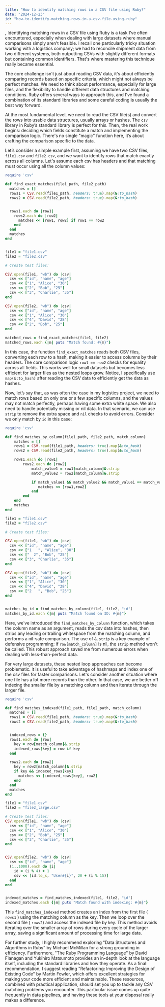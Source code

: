 ```yaml
---
title: "How to identify matching rows in a CSV file using Ruby?"
date: "2024-12-23"
id: "how-to-identify-matching-rows-in-a-csv-file-using-ruby"
---
```


,  Identifying matching rows in a CSV file using Ruby is a task I’ve often encountered, especially when dealing with large datasets where manual comparisons simply aren't feasible. I recall one particularly tricky situation working with a logistics company; we had to reconcile shipment data from two different systems, both outputting CSVs with slightly different formats but containing common identifiers. That's where mastering this technique really became essential.

The core challenge isn't just about reading CSV data, it's about efficiently comparing records based on specific criteria, which might not always be perfect matches. We need to think about performance, especially for large files, and the flexibility to handle different data structures and matching conditions. Ruby offers several ways to approach this, and I've found a combination of its standard libraries and some careful coding is usually the best way forward.

At the most fundamental level, we need to read the CSV file(s) and convert the rows into usable data structures, usually arrays or hashes. The `csv` library in Ruby’s standard library is perfect for this. Then, the real work begins: deciding which fields constitute a match and implementing the comparison logic. There's no single "magic" function here, it’s about crafting the comparison specific to the data.

Let’s consider a simple example first, assuming we have two CSV files, `file1.csv` and `file2.csv`, and we want to identify rows that match exactly across all columns. Let's assume each csv has headers and that matching must occur using all the column values:

```ruby
require 'csv'

def find_exact_matches(file1_path, file2_path)
  matches = []
  rows1 = CSV.read(file1_path, headers: true).map(&:to_hash)
  rows2 = CSV.read(file2_path, headers: true).map(&:to_hash)


  rows1.each do |row1|
    rows2.each do |row2|
      matches << [row1, row2] if row1 == row2
    end
  end
  matches
end


file1 = "file1.csv"
file2 = "file2.csv"

# Create test files:

CSV.open(file1, "wb") do |csv|
  csv << ["id", "name", "age"]
  csv << ["1", "Alice", "30"]
  csv << ["2", "Bob", "25"]
  csv << ["3", "Charlie", "35"]
end

CSV.open(file2, "wb") do |csv|
  csv << ["id", "name", "age"]
  csv << ["1", "Alice", "30"]
  csv << ["4", "David", "28"]
  csv << ["2", "Bob", "25"]
end

matched_rows = find_exact_matches(file1, file2)
matched_rows.each {|m| puts "Match found: #{m}"}
```

In this case, the function `find_exact_matches` reads both CSV files, converting each row to a hash, making it easier to access columns by their headers. The core comparison logic `row1 == row2` checks for equality across all fields. This works well for small datasets but becomes less efficient for larger files as the nested loops grow. Notice, I specifically use `map(&:to_hash)` after reading the CSV data to efficiently get the data as hashes.

Now, let’s say that, as was often the case in my logistics project, we need to match rows based on only one or a few specific columns, and the values may not match perfectly, perhaps having some extra white space. We also need to handle potentially missing or nil data. In that scenario, we can use `strip` to remove the extra space and `nil` checks to avoid errors. Consider we only match by `id` in this case:

```ruby
require 'csv'

def find_matches_by_column(file1_path, file2_path, match_column)
    matches = []
    rows1 = CSV.read(file1_path, headers: true).map(&:to_hash)
    rows2 = CSV.read(file2_path, headers: true).map(&:to_hash)

    rows1.each do |row1|
        rows2.each do |row2|
            match_value1 = row1[match_column]&.strip
            match_value2 = row2[match_column]&.strip

            if match_value1 && match_value2 && match_value1 == match_value2
               matches << [row1,row2]
            end
        end
    end
    matches
end

file1 = "file1.csv"
file2 = "file2.csv"

# Create test files:

CSV.open(file1, "wb") do |csv|
  csv << ["id", "name", "age"]
  csv << ["1   ", "Alice", "30"]
  csv << ["  2", "Bob", "25"]
  csv << ["3", "Charlie", "35"]
end

CSV.open(file2, "wb") do |csv|
  csv << ["id", "name", "age"]
  csv << ["1", "Alice", "30"]
  csv << ["4", "David", "28"]
  csv << ["2   ", "Bob", "25"]
end


matches_by_id = find_matches_by_column(file1, file2, "id")
matches_by_id.each {|m| puts "Match found on ID: #{m}"}

```

Here, we've introduced the `find_matches_by_column` function, which takes the column name as an argument, reads the csv data into hashes, then strips any leading or trailing whitespace from the matching column, and performs a nil-safe comparison. The use of `&.strip` is a key example of defensive programming; if `row[match_column]` is nil, the `strip` method won't be called. This robust approach saved me from numerous errors when dealing with less-than-perfect data.

For very large datasets, these nested loop approaches can become problematic. It is useful to take advantage of hashmaps and index one of the csv files for faster comparisons. Let's consider another situation where one file has a lot more records than the other. In that case, we are better off indexing the smaller file by a matching column and then iterate through the larger file.

```ruby
require 'csv'

def find_matches_indexed(file1_path, file2_path, match_column)
  matches = []
  rows1 = CSV.read(file1_path, headers: true).map(&:to_hash)
  rows2 = CSV.read(file2_path, headers: true).map(&:to_hash)


  indexed_rows = {}
  rows1.each do |row|
    key = row[match_column]&.strip
    indexed_rows[key] = row if key
  end

  rows2.each do |row2|
    key = row2[match_column]&.strip
    if key && indexed_rows[key]
      matches << [indexed_rows[key], row2]
    end
  end
  matches
end

file1 = "file1.csv"
file2 = "file2_large.csv"

# Create test files:
CSV.open(file1, "wb") do |csv|
  csv << ["id", "name", "age"]
  csv << ["1", "Alice", "30"]
  csv << ["2", "Bob", "25"]
  csv << ["3", "Charlie", "35"]
end


CSV.open(file2, "wb") do |csv|
  csv << ["id", "name", "age"]
  (1..1000).each do |i|
    id = (i % 4) + 1
    csv << [id.to_s, "User#{i}", 20 + (i % 15)]
  end
end


indexed_matches = find_matches_indexed(file1, file2, "id")
indexed_matches.each {|m| puts "Match found with indexing: #{m}"}
```

This `find_matches_indexed` method creates an index from the first file ( `rows1` ) using the matching column as the key. Then we loop over the second file ( `rows2`) and access the indexed file by key. This method avoids iterating over the smaller array of rows during every cycle of the larger array, saving a significant amount of processing time for large data.

For further study, I highly recommend exploring "Data Structures and Algorithms in Ruby" by Michael McMillan for a strong grounding in efficiency. Furthermore, "The Ruby Programming Language" by David Flanagan and Yukihiro Matsumoto provides an in-depth look at the language itself, including the standard libraries and how they operate. As a final recommendation, I suggest reading "Refactoring: Improving the Design of Existing Code" by Martin Fowler, which offers excellent strategies for making your code more efficient and maintainable. These resources, combined with practical application, should set you up to tackle any CSV matching problems you encounter. This particular issue comes up quite frequently in data pipelines, and having these tools at your disposal really makes a difference.
